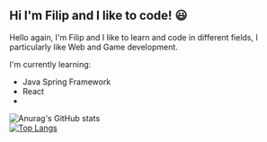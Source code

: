 ## Hi I'm Filip and I like to code! :smiley:

Hello again, I'm Filip and I like to learn and code in different fields,
I particularly like Web and Game development.

I'm currently learning:

- Java Spring Framework
- React
- 

![Anurag's GitHub stats](https://github-readme-stats.vercel.app/api?username=SzymanskiFilip&theme=dark&show_icons=true)<br>
[![Top Langs](https://github-readme-stats.vercel.app/api/top-langs/?username=SzymanskiFilip)](https://github.com/anuraghazra/github-readme-stats)



